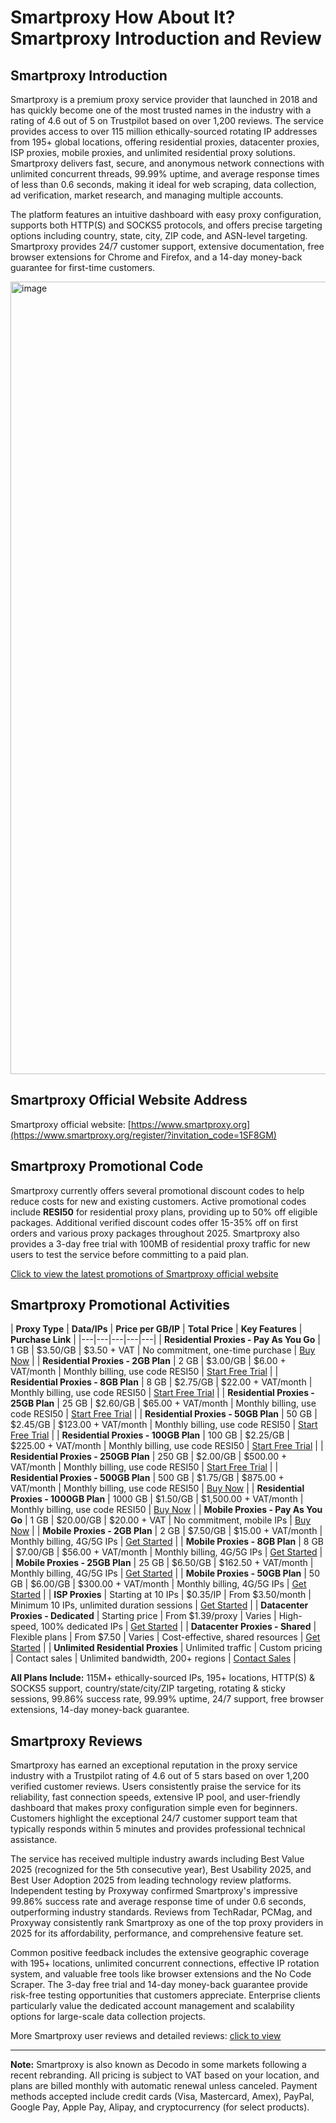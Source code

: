 # Smartproxy How About It? Smartproxy Introduction and Review

## Smartproxy Introduction

Smartproxy is a premium proxy service provider that launched in 2018 and has quickly become one of the most trusted names in the industry with a rating of 4.6 out of 5 on Trustpilot based on over 1,200 reviews. The service provides access to over 115 million ethically-sourced rotating IP addresses from 195+ global locations, offering residential proxies, datacenter proxies, ISP proxies, mobile proxies, and unlimited residential proxy solutions. Smartproxy delivers fast, secure, and anonymous network connections with unlimited concurrent threads, 99.99% uptime, and average response times of less than 0.6 seconds, making it ideal for web scraping, data collection, ad verification, market research, and managing multiple accounts.

The platform features an intuitive dashboard with easy proxy configuration, supports both HTTP(S) and SOCKS5 protocols, and offers precise targeting options including country, state, city, ZIP code, and ASN-level targeting. Smartproxy provides 24/7 customer support, extensive documentation, free browser extensions for Chrome and Firefox, and a 14-day money-back guarantee for first-time customers.

<img width="2716" height="1268" alt="image" src="https://github.com/user-attachments/assets/47c71cd5-591c-4418-98f7-7bf19693311c" />

## Smartproxy Official Website Address

Smartproxy official website: [https://www.smartproxy.org](https://www.smartproxy.org/register/?invitation_code=1SF8GM)

## Smartproxy Promotional Code

Smartproxy currently offers several promotional discount codes to help reduce costs for new and existing customers. Active promotional codes include **RESI50** for residential proxy plans, providing up to 50% off eligible packages. Additional verified discount codes offer 15-35% off on first orders and various proxy packages throughout 2025. Smartproxy also provides a 3-day free trial with 100MB of residential proxy traffic for new users to test the service before committing to a paid plan.

[Click to view the latest promotions of Smartproxy official website](https://www.smartproxy.org/register/?invitation_code=1SF8GM)

## Smartproxy Promotional Activities

| **Proxy Type** | **Data/IPs** | **Price per GB/IP** | **Total Price** | **Key Features** | **Purchase Link** |
|---|---|---|---|---|
| **Residential Proxies - Pay As You Go** | 1 GB | $3.50/GB | $3.50 + VAT | No commitment, one-time purchase | [Buy Now](https://www.smartproxy.org/register/?invitation_code=1SF8GM) |
| **Residential Proxies - 2GB Plan** | 2 GB | $3.00/GB | $6.00 + VAT/month | Monthly billing, use code RESI50 | [Start Free Trial](https://www.smartproxy.org/register/?invitation_code=1SF8GM) |
| **Residential Proxies - 8GB Plan** | 8 GB | $2.75/GB | $22.00 + VAT/month | Monthly billing, use code RESI50 | [Start Free Trial](https://www.smartproxy.org/register/?invitation_code=1SF8GM) |
| **Residential Proxies - 25GB Plan** | 25 GB | $2.60/GB | $65.00 + VAT/month | Monthly billing, use code RESI50 | [Start Free Trial](https://www.smartproxy.org/register/?invitation_code=1SF8GM) |
| **Residential Proxies - 50GB Plan** | 50 GB | $2.45/GB | $123.00 + VAT/month | Monthly billing, use code RESI50 | [Start Free Trial](https://www.smartproxy.org/register/?invitation_code=1SF8GM) |
| **Residential Proxies - 100GB Plan** | 100 GB | $2.25/GB | $225.00 + VAT/month | Monthly billing, use code RESI50 | [Start Free Trial](https://www.smartproxy.org/register/?invitation_code=1SF8GM) |
| **Residential Proxies - 250GB Plan** | 250 GB | $2.00/GB | $500.00 + VAT/month | Monthly billing, use code RESI50 | [Start Free Trial](https://www.smartproxy.org/register/?invitation_code=1SF8GM) |
| **Residential Proxies - 500GB Plan** | 500 GB | $1.75/GB | $875.00 + VAT/month | Monthly billing, use code RESI50 | [Buy Now](https://www.smartproxy.org/register/?invitation_code=1SF8GM) |
| **Residential Proxies - 1000GB Plan** | 1000 GB | $1.50/GB | $1,500.00 + VAT/month | Monthly billing, use code RESI50 | [Buy Now](https://www.smartproxy.org/register/?invitation_code=1SF8GM) |
| **Mobile Proxies - Pay As You Go** | 1 GB | $20.00/GB | $20.00 + VAT | No commitment, mobile IPs | [Buy Now](https://www.smartproxy.org/register/?invitation_code=1SF8GM) |
| **Mobile Proxies - 2GB Plan** | 2 GB | $7.50/GB | $15.00 + VAT/month | Monthly billing, 4G/5G IPs | [Get Started](https://www.smartproxy.org/register/?invitation_code=1SF8GM) |
| **Mobile Proxies - 8GB Plan** | 8 GB | $7.00/GB | $56.00 + VAT/month | Monthly billing, 4G/5G IPs | [Get Started](https://www.smartproxy.org/register/?invitation_code=1SF8GM) |
| **Mobile Proxies - 25GB Plan** | 25 GB | $6.50/GB | $162.50 + VAT/month | Monthly billing, 4G/5G IPs | [Get Started](https://www.smartproxy.org/register/?invitation_code=1SF8GM) |
| **Mobile Proxies - 50GB Plan** | 50 GB | $6.00/GB | $300.00 + VAT/month | Monthly billing, 4G/5G IPs | [Get Started](https://www.smartproxy.org/register/?invitation_code=1SF8GM) |
| **ISP Proxies** | Starting at 10 IPs | $0.35/IP | From $3.50/month | Minimum 10 IPs, unlimited duration sessions | [Get Started](https://www.smartproxy.org/register/?invitation_code=1SF8GM) |
| **Datacenter Proxies - Dedicated** | Starting price | From $1.39/proxy | Varies | High-speed, 100% dedicated IPs | [Get Started](https://www.smartproxy.org/register/?invitation_code=1SF8GM) |
| **Datacenter Proxies - Shared** | Flexible plans | From $7.50 | Varies | Cost-effective, shared resources | [Get Started](https://www.smartproxy.org/register/?invitation_code=1SF8GM) |
| **Unlimited Residential Proxies** | Unlimited traffic | Custom pricing | Contact sales | Unlimited bandwidth, 200+ regions | [Contact Sales](https://www.smartproxy.org/register/?invitation_code=1SF8GM) |

**All Plans Include:** 115M+ ethically-sourced IPs, 195+ locations, HTTP(S) & SOCKS5 support, country/state/city/ZIP targeting, rotating & sticky sessions, 99.86% success rate, 99.99% uptime, 24/7 support, free browser extensions, 14-day money-back guarantee.

## Smartproxy Reviews

Smartproxy has earned an exceptional reputation in the proxy service industry with a Trustpilot rating of 4.6 out of 5 stars based on over 1,200 verified customer reviews. Users consistently praise the service for its reliability, fast connection speeds, extensive IP pool, and user-friendly dashboard that makes proxy configuration simple even for beginners. Customers highlight the exceptional 24/7 customer support team that typically responds within 5 minutes and provides professional technical assistance.

The service has received multiple industry awards including Best Value 2025 (recognized for the 5th consecutive year), Best Usability 2025, and Best User Adoption 2025 from leading technology review platforms. Independent testing by Proxyway confirmed Smartproxy's impressive 99.86% success rate and average response time of under 0.6 seconds, outperforming industry standards. Reviews from TechRadar, PCMag, and Proxyway consistently rank Smartproxy as one of the top proxy providers in 2025 for its affordability, performance, and comprehensive feature set.

Common positive feedback includes the extensive geographic coverage with 195+ locations, unlimited concurrent connections, effective IP rotation system, and valuable free tools like browser extensions and the No Code Scraper. The 3-day free trial and 14-day money-back guarantee provide risk-free testing opportunities that customers appreciate. Enterprise clients particularly value the dedicated account management and scalability options for large-scale data collection projects.

More Smartproxy user reviews and detailed reviews: [click to view](https://www.smartproxy.org/register/?invitation_code=1SF8GM)

***

**Note:** Smartproxy is also known as Decodo in some markets following a recent rebranding. All pricing is subject to VAT based on your location, and plans are billed monthly with automatic renewal unless canceled. Payment methods accepted include credit cards (Visa, Mastercard, Amex), PayPal, Google Pay, Apple Pay, Alipay, and cryptocurrency (for select products).
